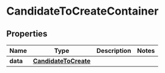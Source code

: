 

# CandidateToCreateContainer


## Properties

| Name | Type | Description | Notes |
|------------ | ------------- | ------------- | -------------|
|**data** | [**CandidateToCreate**](CandidateToCreate.md) |  |  |



